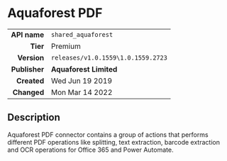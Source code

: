 # Aquaforest PDF
| | |
|-:|-|
|**API name**|`shared_aquaforest`|
|**Tier**|Premium|
|**Version**|`releases/v1.0.1559\1.0.1559.2723`|
|**Publisher**|**Aquaforest Limited**|
|**Created**|Wed Jun 19 2019|
|**Changed**|Mon Mar 14 2022|

## Description
Aquaforest PDF connector contains a group of actions that performs different PDF operations like splitting, text extraction, barcode extraction and OCR operations for Office 365 and Power Automate.
